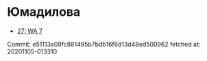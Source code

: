 # Юмадилова
- [27: WA 7](27.md)

Commit: e51113a09fc881495b7bdb16f6d13d48ed500962
 fetched at: 20201105-013310
